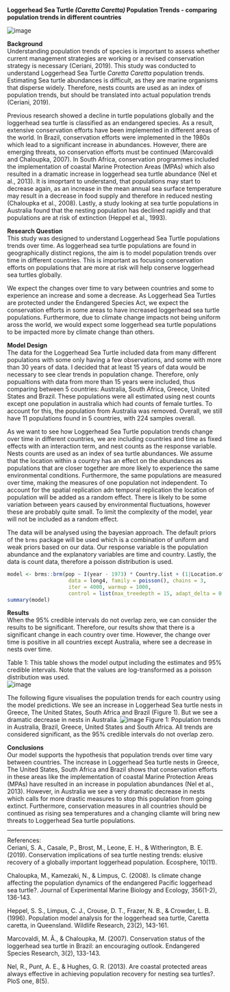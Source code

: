 **Loggerhead Sea Turtle *(Caretta Caretta)* Population Trends - comparing population trends in different countries**

![image](https://user-images.githubusercontent.com/114161047/202568623-784bdea0-83a9-4ffb-946a-2615d0f06fa5.png)

**Background**    
Understanding population trends of species is important to assess whether current management strategies are working or a revised conservation strategy is necessary (Ceriani, 2019). This study was conducted to understand Loggerhead Sea Turtle *Caretta Caretta* population trends. Estimating Sea turtle abundances is difficult, as they are marine organisms that disperse widely. Therefore, nests counts are used as an index of population trends, but should be translated into actual population trends (Ceriani, 2019).    

Previous research showed a decline in turtle populations globally and the loggerhead sea turtle is classified as an endangered species. As a result, extensive conservation efforts have been implemented in different areas of the world. In Brazil, conservation efforts were implemented in the 1980s which lead to a significant increase in abundances. However, there are emerging threats, so conservation efforts must be continued (Marcovaldi and Chaloupka, 2007). In South Africa, conservation programmes included the implementation of coastal Marine Protection Areas (MPAs) which also resulted in a dramatic increase in loggerhead sea turtle abundance (Nel et al., 2013). It is imoprtant to understand, that populations may start to decrease again, as an increase in the mean annual sea surface temperature may result in a decrease in food supply and therefore in reduced nesting (Chaloupka et al., 2008). Lastly, a study looking at sea turtle populations in Australia found that the nesting population has declined rapidly and that populations are at risk of extinction (Heppel et al., 1993).

**Research Question**    
This study was designed to understand Loggerhead Sea Turtle populations trends over time. As loggerhead sea turtle populations are found in geographically distinct regions, the aim is to model population trends over time in different countries. This is important as focusing conservation efforts on populations that are more at risk will help conserve loggerhead sea turtles globally.     

We expect the changes over time to vary between countries and some to experience an increase and some a decrease. As Loggerhead Sea Turtles are protected under the Endangered Species Act, we expect the conservation efforts in some areas to have increased loggerhead sea turtle populations. Furthermore, due to climate change impacts not being uniform aross the world, we would expect some loggerhead sea turtle populations to be impacted more by climate change than others.

**Model Design**  
The data for the Loggerhead Sea Turtle included data from many different populations with some only having a few observations, and some with more than 30 years of data. I decided that at least 15 years of data would be necessary to see clear trends in population change. Therefore, only popualtions with data from more than 15 years were included, thus comparing between 5 countries: Australia, South Africa, Greece, United States and Brazil. These populations were all estimated using nest counts except one population in australia which had counts of female turtles. To account for this, the population from Australia was removed. Overall, we still have 11 populations found in 5 countries, with 224 samples overall.   

As we want to see how Loggerhead Sea Turtle population trends change over time in different countries, we are including countries and time as fixed effects with an interaction term, and nest counts as the response variable. Nests counts are used as an index of sea turtle abundances. We assume that the location within a country has an effect on the abundances as populations that are closer together are more likely to experience the same environmental conditions. Furthermore, the same populations are measured over time, making the measures of one population not independent. To account for the spatial replication adn temporal replication the location of population will be added as a random effect. There is likely to be some variation between years caused by environmental fluctuations, however these are probably quite small. To limit the complexity of the model, year will not be included as a random effect.

The data will be analysed using the bayesian approach. The default priors of the `brms` package will be used which is a combination of uniform and weak priors based on our data. Our response variable is the population abundance and the explanatory variables are time and country. Lastly, the data is count data, therefore a poisson distribution is used. 

```r
model <- brms::brm(pop ~ I(year - 1973) * Country.list + (1|Location.of.population),   # interaction between country and year
                    data = long4, family = poisson(), chains = 3,                      # poisson distribution
                    iter = 4000, warmup = 1000,
                    control = list(max_treedepth = 15, adapt_delta = 0.9))             # increased maximum treedepth and alpha delta
summary(model)
```

**Results**    
When the 95% credible intervals do not overlap zero, we can consider the results to be significant. Therefore, our results show that there is a significant change in each country over time. However, the change over time is positive in all countries except Australia, where see a decrease in nests over time.

Table 1: This table shows the model output including the estimates and 95% credible intervals. Note that the values are log-transformed as a poisson distribution was used.     
![image](https://user-images.githubusercontent.com/114161047/202420061-f3cc589c-f101-412b-ad71-860bd6282c0e.png)

The following figure visualises the population trends for each country using the model predictions. We see an increase in Loggerhead Sea turtle nests in Greece, The United States, South Africa and Brazil (Figure 1). But we see a dramatic decrease in nests in Australia. 
![image](https://user-images.githubusercontent.com/114161047/202436317-b452665c-d5fe-48e1-8ffa-28f65f1a42aa.png)
Figure 1: Population trends in Australia, Brazil, Greece, United States and South Africa. All trends are considered significant, as the 95% credible intervals do not overlap zero.


**Conclusions**      
Our model supports the hypothesis that population trends over time vary between countries. The increase in Loggerhead Sea turtle nests in Greece, The United States, South Africa and Brazil shows that conservation efforts in these areas like the implementation of coastal Marine Protection Areas (MPAs) have resulted in an increase in population abundances (Nel et al., 2013). However, in Australia we see a very dramatic decrease in nests which calls for more drastic measures to stop this population from going extinct. Furthermore, conservation measures in all countries should be continued as rising sea temperatures and a changing cliamte will bring new threats to Loggerhead Sea turtle populations.

***
References:    
Ceriani, S. A., Casale, P., Brost, M., Leone, E. H., & Witherington, B. E. (2019). Conservation implications of sea turtle nesting trends: elusive recovery of a globally important loggerhead population. Ecosphere, 10(11).    

Chaloupka, M., Kamezaki, N., & Limpus, C. (2008). Is climate change affecting the population dynamics of the endangered Pacific loggerhead sea turtle?. Journal of Experimental Marine Biology and Ecology, 356(1-2), 136-143.    
    
Heppel, S. S., Limpus, C. J., Crouse, D. T., Frazer, N. B., & Crowder, L. B. (1996). Population model analysis for the loggerhead sea turtle, Caretta caretta, in Queensland. Wildlife Research, 23(2), 143-161.    

Marcovaldi, M. Â., & Chaloupka, M. (2007). Conservation status of the loggerhead sea turtle in Brazil: an encouraging outlook. Endangered Species Research, 3(2), 133-143.    

Nel, R., Punt, A. E., & Hughes, G. R. (2013). Are coastal protected areas always effective in achieving population recovery for nesting sea turtles?. PloS one, 8(5).
